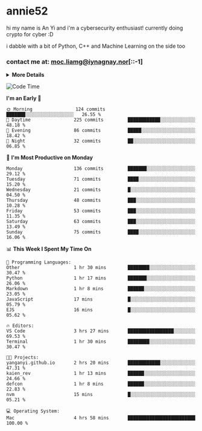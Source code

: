 # annie52 

hi my name is An Yi and i'm a cybersecurity enthusiast!
currently doing crypto for cyber :D

i dabble with a bit of Python, C++ and Machine Learning on the side too

<!--
![trophy](https://github-profile-trophy.vercel.app/?username=yanganyi&theme=discord&no-frame=true&no-bg=false&margin-w=4&row=1)
-->

### contact me at: moc.liamg@iynagnay.nor[::-1] 

<details>
<summary>
  <strong>More Details</strong>
</summary>
<br/>

**main langs**

![Python](https://img.shields.io/badge/-Python-black?style=for-the-badge&logo=python)
![C++](https://img.shields.io/badge/-C%2B%2B-black?style=for-the-badge&logo=c%2B%2B)
![Swift](https://img.shields.io/badge/-Swift-black?style=for-the-badge&logo=swift)

**dev envs**

![VSCode](https://img.shields.io/badge/-VS_Code-black?style=for-the-badge&logo=visualstudiocode)
![Figma](https://img.shields.io/badge/-Figma-black?style=for-the-badge&logo=figma)
![XCode](https://img.shields.io/badge/-XCode-black?style=for-the-badge&logo=xcode)
![Github](https://img.shields.io/badge/-Github-black?style=for-the-badge&logo=github)

**browsers**

![Arc Browser](https://img.shields.io/badge/-Arc-black?style=for-the-badge&logo=arc)
![Opera GX](https://img.shields.io/badge/-Opera_GX-black?style=for-the-badge&logo=operagx)
![Firefox](https://img.shields.io/badge/-Firefox-black?style=for-the-badge&logo=firefox)

**devices**

![macOS](https://img.shields.io/badge/-macOS-black?style=for-the-badge&logo=macos)
![Kali Linux](https://img.shields.io/badge/-Kali-black?style=for-the-badge&logo=kalilinux)
![Windows](https://img.shields.io/badge/-Windows-black?style=for-the-badge&logo=windows11)
![Android](https://img.shields.io/badge/-Android-black?style=for-the-badge&logo=android)

</details>

<!--START_SECTION:waka-->
![Code Time](http://img.shields.io/badge/Code%20Time-267%20hrs%209%20mins-blue)

**I'm an Early 🐤** 

```text
🌞 Morning                124 commits         ███████░░░░░░░░░░░░░░░░░░   26.55 % 
🌆 Daytime                225 commits         ████████████░░░░░░░░░░░░░   48.18 % 
🌃 Evening                86 commits          █████░░░░░░░░░░░░░░░░░░░░   18.42 % 
🌙 Night                  32 commits          ██░░░░░░░░░░░░░░░░░░░░░░░   06.85 % 
```
📅 **I'm Most Productive on Monday** 

```text
Monday                   136 commits         ███████░░░░░░░░░░░░░░░░░░   29.12 % 
Tuesday                  71 commits          ████░░░░░░░░░░░░░░░░░░░░░   15.20 % 
Wednesday                21 commits          █░░░░░░░░░░░░░░░░░░░░░░░░   04.50 % 
Thursday                 48 commits          ███░░░░░░░░░░░░░░░░░░░░░░   10.28 % 
Friday                   53 commits          ███░░░░░░░░░░░░░░░░░░░░░░   11.35 % 
Saturday                 63 commits          ███░░░░░░░░░░░░░░░░░░░░░░   13.49 % 
Sunday                   75 commits          ████░░░░░░░░░░░░░░░░░░░░░   16.06 % 
```


📊 **This Week I Spent My Time On** 

```text
💬 Programming Languages: 
Other                    1 hr 30 mins        ████████░░░░░░░░░░░░░░░░░   30.47 % 
Python                   1 hr 17 mins        ███████░░░░░░░░░░░░░░░░░░   26.06 % 
Markdown                 1 hr 8 mins         ██████░░░░░░░░░░░░░░░░░░░   23.05 % 
JavaScript               17 mins             █░░░░░░░░░░░░░░░░░░░░░░░░   05.79 % 
EJS                      16 mins             █░░░░░░░░░░░░░░░░░░░░░░░░   05.62 % 

🔥 Editors: 
VS Code                  3 hrs 27 mins       █████████████████░░░░░░░░   69.53 % 
Terminal                 1 hr 30 mins        ████████░░░░░░░░░░░░░░░░░   30.47 % 

🐱‍💻 Projects: 
yanganyi.github.io       2 hrs 20 mins       ████████████░░░░░░░░░░░░░   47.31 % 
kaien_rev                1 hr 13 mins        ██████░░░░░░░░░░░░░░░░░░░   24.66 % 
defcon                   1 hr 8 mins         ██████░░░░░░░░░░░░░░░░░░░   22.83 % 
nvm                      15 mins             █░░░░░░░░░░░░░░░░░░░░░░░░   05.21 % 

💻 Operating System: 
Mac                      4 hrs 58 mins       █████████████████████████   100.00 % 
```


<!--END_SECTION:waka-->

<!--
## a little background

- I am currently studying at [Hwa Chong Junior College](https://www.hci.edu.sg/), subject combi P CP M E
- Currently doing CTFs and [Leetcode](https://leetcode.com/) daily challenges
- Fluent in English and Chinese, learning Russian and Indonesian

<a href="">
  <img align="centre" src="https://github-readme-stats.vercel.app/api?username=yanganyi&count_private=true&include_all_commits=true&show_icons=true&title_color=007bff&text_color=e7e7e7&icon_color=007bff&bg_color=171c28" />
<a />
-->



<!--
![Top Langs](https://github-readme-stats.vercel.app/api/top-langs/?username=yanganyi&layout=compact&title_color=007bff&text_color=e7e7e7&icon_color=007bff&bg_color=171c28)
-->

<!--
**yanganyi/yanganyi** is a ✨ _special_ ✨ repository because its `README.md` (this file) appears on your GitHub profile.

Here are some ideas to get you started:

- 🔭 I’m currently working on ...
- 🌱 I’m currently learning ...
- 👯 I’m looking to collaborate on ...
- 🤔 I’m looking for help with ...
- 💬 Ask me about ...
- 📫 How to reach me: ...
- 😄 Pronouns: ...
- ⚡ Fun fact: ...
-->
